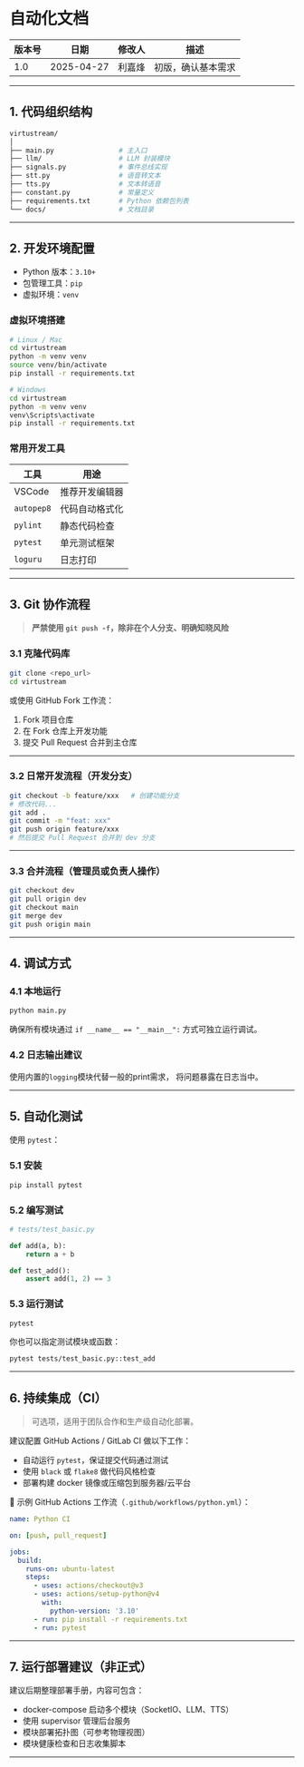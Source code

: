 # 自动化文档

| 版本号 | 日期       | 修改人 | 描述               |
| ------ | ---------- | ------ | ------------------ |
| 1.0    | 2025-04-27 | 利嘉烽 | 初版，确认基本需求 |

---

## 1. 代码组织结构

```bash
virtustream/
│
├── main.py                # 主入口
├── llm/                   # LLM 封装模块
├── signals.py             # 事件总线实现
├── stt.py                 # 语音转文本
├── tts.py                 # 文本转语音
├── constant.py            # 常量定义
├── requirements.txt       # Python 依赖包列表
└── docs/                  # 文档目录
```

---

## 2. 开发环境配置

* Python 版本：`3.10+`
* 包管理工具：`pip`
* 虚拟环境：`venv`

### 虚拟环境搭建

```bash
# Linux / Mac
cd virtustream
python -m venv venv
source venv/bin/activate
pip install -r requirements.txt
```

```bash
# Windows
cd virtustream
python -m venv venv
venv\Scripts\activate
pip install -r requirements.txt
```

### 常用开发工具

| 工具       | 用途           |
| ---------- | -------------- |
| VSCode     | 推荐开发编辑器 |
| `autopep8` | 代码自动格式化 |
| `pylint`   | 静态代码检查   |
| `pytest`   | 单元测试框架   |
| `loguru`   | 日志打印       |

---

## 3. Git 协作流程

> **严禁使用 `git push -f`，除非在个人分支、明确知晓风险**

### 3.1 克隆代码库

```bash
git clone <repo_url>
cd virtustream
```

或使用 GitHub Fork 工作流：

1. Fork 项目仓库
2. 在 Fork 仓库上开发功能
3. 提交 Pull Request 合并到主仓库

---

### 3.2 日常开发流程（开发分支）

```bash
git checkout -b feature/xxx   # 创建功能分支
# 修改代码...
git add .
git commit -m "feat: xxx"
git push origin feature/xxx
# 然后提交 Pull Request 合并到 dev 分支
```

---

### 3.3 合并流程（管理员或负责人操作）

```bash
git checkout dev
git pull origin dev
git checkout main
git merge dev
git push origin main
```

---

## 4. 调试方式

### 4.1 本地运行

```bash
python main.py
```

确保所有模块通过 `if __name__ == "__main__":` 方式可独立运行调试。

### 4.2 日志输出建议

使用内置的`logging`模块代替一般的print需求，
将问题暴露在日志当中。

---

## 5. 自动化测试

使用 `pytest`：

### 5.1 安装

```bash
pip install pytest
```

### 5.2 编写测试

```python
# tests/test_basic.py

def add(a, b):
    return a + b

def test_add():
    assert add(1, 2) == 3
```

### 5.3 运行测试

```bash
pytest
```

你也可以指定测试模块或函数：

```bash
pytest tests/test_basic.py::test_add
```

---

## 6. 持续集成（CI）

> 可选项，适用于团队合作和生产级自动化部署。

建议配置 GitHub Actions / GitLab CI 做以下工作：

* 自动运行 `pytest`，保证提交代码通过测试
* 使用 `black` 或 `flake8` 做代码风格检查
* 部署构建 docker 镜像或压缩包到服务器/云平台

📄 示例 GitHub Actions 工作流（`.github/workflows/python.yml`）：

```yaml
name: Python CI

on: [push, pull_request]

jobs:
  build:
    runs-on: ubuntu-latest
    steps:
      - uses: actions/checkout@v3
      - uses: actions/setup-python@v4
        with:
          python-version: '3.10'
      - run: pip install -r requirements.txt
      - run: pytest
```

---

## 7. 运行部署建议（非正式）

建议后期整理部署手册，内容可包含：

* docker-compose 启动多个模块（SocketIO、LLM、TTS）
* 使用 supervisor 管理后台服务
* 模块部署拓扑图（可参考物理视图）
* 模块健康检查和日志收集脚本

---

